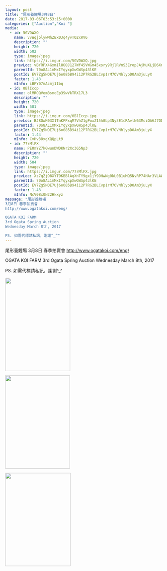 ```yaml
---
layout: post
title: "尾形養鯉場3月8日" 
date: 2017-03-06T03:53:15+0000 
categories: ["Auction","Koi "] 
media:
  - id: 5GVDWXQ
    name: vvWqjolywMhZBx0Jq4yvTO2xRV6
    description: ""   
    height: 720
    width: 502
    type: image/jpeg
    link: https://i.imgur.com/5GVDWXQ.jpg
    prevLoc: vBYRPX4GxmIl8OOJ127Wf45VWGm45xsry9RjlRVnS3EropJAjMuXLjD6XnXvIzB4WXRMj1FXkDLYQ9Gqf7Qx4NWA1wSX0GRk5BmXSQGr7q4gWzc0V29z9V36H0APgzRoZPtL5xxWrgGphwx8PrBNJzf4QgBVpRRxfzvV8zqw9YT0VVWEM4xpuAL2NDD7JGCzxWqlqBgxH9WlzXgnvkFBRyzvR5XgfPoPNRYD0oc0664Mp58zHp130JzNRXH8VyVwQ15Wfm2
    parentId: 70o8AL1mMxIYqyxpXwGWSp43lKE
    postId: EV7Zg5NOE7Uj6o085B94i12P7RG2BLCvp1rM7OVNhlypD0Am3juLyX
    factor: 1.43
    mInfo: iBPY07mAcmj1Ibq
  - id: 0BlIccp
    name: olMROQVomBsmoEp39wVkTRX17L3
    description: ""   
    height: 720
    width: 501
    type: image/jpeg
    link: https://i.imgur.com/0BlIccp.jpg
    prevLoc: BJ8OwK03X1TnKPPxqM7VhZ1gPwxZ15hGLp3Ny3E1cRAvlN63MoiOA6J7ODOjIzM17YR5BOFYn9wNALBGfZXYOynqMQf817BJ7RYosAZoKMVlnxCrLr4ozEqoTo9Q4BYGWohL07xPWOvBfAQAGR8DzDhyRpvQoNxgTjZVWjAOBNuDxxO06kwEhzYqNvv0mofDOgNLMAgnF9WRLyyP90u32p8mWnpOIADAn79lMDiq6m9ElVX0tLY5kEnkOmf3v8oVAPyXUxZ
    parentId: 70o8AL1mMxIYqyxpXwGWSp43lKE
    postId: EV7Zg5NOE7Uj6o085B94i12P7RG2BLCvp1rM7OVNhlypD0Am3juLyX
    factor: 1.44
    mInfo: CvHv38xgXQQpLt9
  - id: 77rMlFX
    name: PE0mYZ7kGwunDWDKNr2Xc3G5Np3
    description: ""   
    height: 720
    width: 504
    type: image/jpeg
    link: https://i.imgur.com/77rMlFX.jpg
    prevLoc: Xz7qZjO8XYT9KBBlAqXnTY9gx1jY9OHwNg0kL0B1uMQ5NvRP74HAr3VLAWAvILn2mlOQzyIRo7A4P193U3M0zDWKO4S5ZNrZQ6QRuA1YLWE6MnIVNymEmNjBToEy36G3nvcg7MR6DwmMsvx3ME3DWyujPPvY14AMUYW2zYRqEmFNPPDJXlz2FgYMWzz3KvUmqRLgyOJAUJ08N6OmzJIm3GkxDAxwfpn6QVzv1pI3EY3W60AjFxVY3QN7qYCzLq8gp3Bgi5q
    parentId: 70o8AL1mMxIYqyxpXwGWSp43lKE
    postId: EV7Zg5NOE7Uj6o085B94i12P7RG2BLCvp1rM7OVNhlypD0Am3juLyX
    factor: 1.43
    mInfo: NcV08x0N22Hkxyz
message: "尾形養鯉場
3月8日 春季拍賣會
http;//www.ogatakoi.com/eng/

OGATA KOI FARM
3rd Ogata Spring Auction
Wednesday March 8th, 2017

PS. 如需代標請私訊，謝謝^_^"
---
```


尾形養鯉場
3月8日 春季拍賣會
http://www.ogatakoi.com/eng/

OGATA KOI FARM
3rd Ogata Spring Auction
Wednesday March 8th, 2017

PS. 如需代標請私訊，謝謝^_^


<a href="https://i.imgur.com/5GVDWXQ.jpg"><img src="https://i.imgur.com/5GVDWXQ.jpg" height="300" width="209" /></a> 

 
<a href="https://i.imgur.com/0BlIccp.jpg"><img src="https://i.imgur.com/0BlIccp.jpg" height="300" width="208" /></a> 

 
<a href="https://i.imgur.com/77rMlFX.jpg"><img src="https://i.imgur.com/77rMlFX.jpg" height="300" width="210" /></a> 
 
